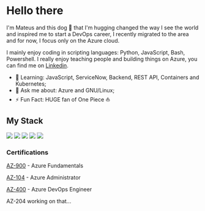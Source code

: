 # Hello there 
I'm Mateus and this dog :dog: that I'm hugging changed the way I see the world and inspired me to start a DevOps career, I recently migrated to the area and for now, I focus only on the Azure cloud.

I mainly enjoy coding in scripting languages: Python, JavaScript, Bash, Powershell. 
I really enjoy teaching people and building things on Azure, you can find me on [Linkedin](https://www.linkedin.com/in/mateus-ralves/). 

- 🤔 Learning: JavaScript, ServiceNow, Backend, REST API, Containers and Kubernetes;
- 💬 Ask me about: Azure and GNU/Linux;
- ⚡ Fun Fact: HUGE fan of One Piece :sailboat:

## My Stack
![](https://img.shields.io/badge/JavaScript-F7DF1E?style=for-the-badge&logo=javascript&logoColor=black)
![](https://img.shields.io/badge/Node.js-43853D?style=for-the-badge&logo=node.js&logoColor=white)
![](https://img.shields.io/badge/Shell_Script-121011?style=for-the-badge&logo=gnu-bash&logoColor=white)
![](https://img.shields.io/badge/azure-%230072C6.svg?style=for-the-badge&logo=azure-devops&logoColor=white)
![](https://img.shields.io/badge/python-3670A0?style=for-the-badge&logo=python&logoColor=ffdd54)

### Certifications
[AZ-900](https://www.credly.com/badges/dd5065d4-554c-41f7-93a8-21342e324f42?source=linked_in_profile) - Azure Fundamentals 

[AZ-104](https://www.credly.com/badges/db3ffa7f-28f2-4891-8685-12f7cb011647?source=linked_in_profile) - Azure Administrator

[AZ-400](https://www.credly.com/badges/37052349-c006-4251-8348-daaa9528f522) - Azure DevOps Engineer

AZ-204 working on that...
